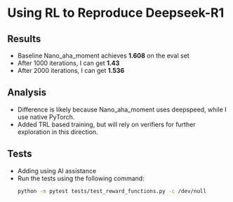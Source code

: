 # Using RL to Reproduce Deepseek-R1

## Results
- Baseline Nano_aha_moment achieves **1.608** on the eval set
- After 1000 iterations, I can get **1.43**
- After 2000 iterations, I can get **1.536**

## Analysis
- Difference is likely because Nano_aha_moment uses deepspeed, while I use native PyTorch.
- Added TRL based training, but will rely on verifiers for further exploration in this direction.

## Tests
- Adding using AI assistance
- Run the tests using the following command:
  ```bash
  python -m pytest tests/test_reward_functions.py -c /dev/null
  ```
